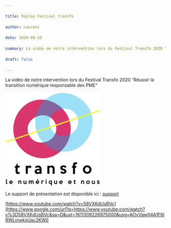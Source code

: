 ```yaml
---

title: Replay Festival transfo

author: Laurent

date: 2020-09-10

summary: La vidéo de notre intervention lors du Festival Transfo 2020 “Réussir la transition numérique responsable des PME“

draft: false

---
```


La vidéo de notre intervention lors du Festival Transfo 2020 “Réussir la transition numérique responsable des PME“

![](images/image1.png)

Le support de présentation est disponible ici : [support](https://www.google.com/url?q=https://docs.google.com/presentation/d/e/2PACX-1vT3_aJq_EEYmbYY5jRpeQDtcEjdbL84qjIWsM8oTZwmeii7TutVgvEbF9VybNqHG5XdldQbrAMzql1d/pub?start%3Dfalse%26slide%3Did.g89c76ed8f8_0_205&sa=D&ust=1611309226974000&usg=AOvVaw1uZ_2uAY9tziQSsBCWs0zV)

[https://www.youtube.com/watch?v=58VXKdUsBVc](https://www.google.com/url?q=https://www.youtube.com/watch?v%3D58VXKdUsBVc&sa=D&ust=1611309226975000&usg=AOvVaw04A1F6IRWLvtwksUac2KWI)

